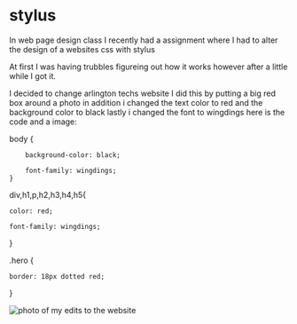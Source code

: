# stylus 

 In web page design class I recently had a assignment where I had to alter the design of a websites css with stylus

At first I was having trubbles figureing out how it works however after a little while I got it.

I decided to change arlington techs website I did this by putting a big red box around a photo in addition i changed the text color to red and the background color to black lastly i changed the font to wingdings 
here is the code and a image:

 body {

        background-color: black;

        font-family: wingdings;
    }

div,h1,p,h2,h3,h4,h5{

    color: red;

    font-family: wingdings;
    
}

.hero {

    border: 18px dotted red;
    
   
}

![photo of my edits to the website](../../arlingtontech.jpg) 
